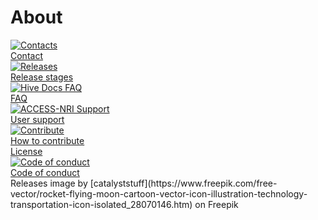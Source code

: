 # About

<div class="card-container">
    <a href="/about/contact" class="vertical-card aspect-ratio1to1">
        <div class="card-image-container">
            <img src="/assets/contact_logo.png" alt="Contacts" class="img-contain white-background with-padding"></img>
        </div>
        <div class="card-text-container bold">Contact</div>
    </a>
    <a href="/about/releases" class="vertical-card aspect-ratio1to1">
        <div class="card-image-container">
            <img src="/assets/rocket_release.svg" alt="Releases" class="img-contain white-background with-padding"></img>
        </div>
        <div class="card-text-container bold">Release stages</div>
    </a>
    <a href="/about/faq" class="vertical-card aspect-ratio1to1">
        <div class="card-image-container">
            <img src="/assets/FAQ_image.png" alt="Hive Docs FAQ" class="img-cover"></img>
        </div>
        <div class="card-text-container bold">FAQ</div>
    </a>
    <a href="/about/user_support" class="vertical-card aspect-ratio1to1">
        <div class="card-image-container">
            <img src="/assets/user_support_image.png" alt="ACCESS-NRI Support" class="img-contain white-background"></img>
        </div>
        <div class="card-text-container bold">User support</div>
    </a>
    <a href="/about/contribute" class="vertical-card aspect-ratio1to1">
        <div class="card-image-container">
            <img src="/assets/contribute_image.png" alt="Contribute" class="img-cover white-background"></img>
        </div>
        <div class="card-text-container bold">How to contribute</div>
    </a>
    <a href="/about/License" class="vertical-card aspect-ratio1to1">
        <div class="card-image-container" style="container-type:size;">
            <div class="icon-cc white-background" style="font-size: 85cqh; color: black; height: 100%; width: 100%; display: flex; justify-content: center; align-items: center; border-radius: 0.35rem;"></div>
        </div>
        <div class="card-text-container bold">License</div>
    </a>
    <a href="https://www.access-nri.org.au/community/access-nri-code-of-conduct/" target="_blank" class="vertical-card aspect-ratio1to1">
        <div class="card-image-container">
            <img src="/assets/code_of_conduct.jpeg" alt="Code of conduct" class="img-cover"></img>
        </div>
        <div class="card-text-container bold">Code of conduct</div>
    </a>
</div>

<custom-references>
Releases image by [catalyststuff](https://www.freepik.com/free-vector/rocket-flying-moon-cartoon-vector-icon-illustration-technology-transportation-icon-isolated_28070146.htm) on Freepik
</custom-references>